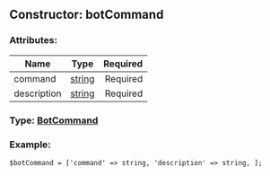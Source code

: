 ## Constructor: botCommand  

### Attributes:

| Name     |    Type       | Required |
|----------|:-------------:|---------:|
|command|[string](../types/string.md) | Required|
|description|[string](../types/string.md) | Required|


### Type: [BotCommand](../types/BotCommand.md)

### Example:


```
$botCommand = ['command' => string, 'description' => string, ];
```